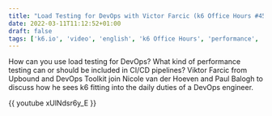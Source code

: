 ```yaml
---
title: "Load Testing for DevOps with Victor Farcic (k6 Office Hours #45)"
date: 2022-03-11T11:12:52+01:00
draft: false
tags: ['k6.io', 'video', 'english', 'k6 Office Hours', 'performance', 'load testing', 'devops']
---
```

How can you use load testing for DevOps? What kind of performance testing can or should be included in CI/CD pipelines? Viktor Farcic from Upbound and DevOps Toolkit join Nicole van der Hoeven and Paul Balogh to discuss how he sees k6 fitting into the daily duties of a DevOps engineer.

{{ youtube xUlNdsr6y_E }}